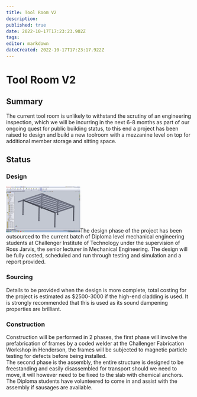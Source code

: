 ```yaml
---
title: Tool Room V2
description: 
published: true
date: 2022-10-17T17:23:23.902Z
tags: 
editor: markdown
dateCreated: 2022-10-17T17:23:17.922Z
---
```


# Tool Room V2

## Summary

The current tool room is unlikely to withstand the scrutiny of an engineering inspection, which we will be incurring in the next 6-8 months as part of our ongoing quest for public building status, to this end a project has been raised to design and build a new toolroom with a mezzanine level on top for additional member storage and sitting space.

## Status

### Design

<img src="/projects/mezzanine.png" class="align-left" width="200" />The design phase of the project has been outsourced to the current batch of Diploma level mechanical engineering students at Challenger Institute of Technology under the supervision of Ross Jarvis, the senior lecturer in Mechanical Engineering. The design will be fully costed, scheduled and run through testing and simulation and a report provided.

### Sourcing

Details to be provided when the design is more complete, total costing for the project is estimated as \$2500-3000 if the high-end cladding is used. It is strongly recommended that this is used as its sound dampening properties are brilliant.

### Construction

Construction will be performed in 2 phases, the first phase will involve the prefabrication of frames by a coded welder at the Challenger Fabrication Workshop in Henderson, the frames will be subjected to magnetic particle testing for defects before being installed.  
The second phase is the assembly, the entire structure is designed to be freestanding and easily disassembled for transport should we need to move, it will however need to be fixed to the slab with chemical anchors. The Diploma students have volunteered to come in and assist with the assembly if sausages are available.
